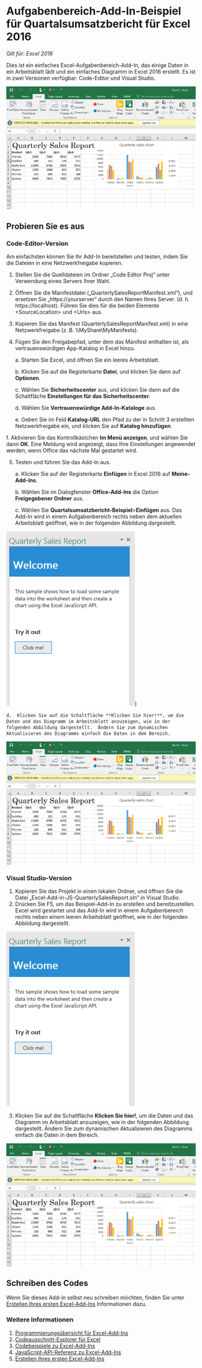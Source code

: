 # <a name="quarterly-sales-report-task-pane-add-in-sample-for-excel-2016"></a>Aufgabenbereich-Add-In-Beispiel für Quartalsumsatzbericht für Excel 2016

_Gilt für: Excel 2016_

Dies ist ein einfaches Excel-Aufgabenbereich-Add-In, das einige Daten in ein Arbeitsblatt lädt und ein einfaches Diagramm in Excel 2016 erstellt. Es ist in zwei Versionen verfügbar: Code-Editor und Visual Studio.

![Quartalsumsatzbericht-Beispiel](../Images/QuarterlySalesReport_report.PNG)

## <a name="try-it-out"></a>Probieren Sie es aus
### <a name="code-editor-version"></a>Code-Editor-Version

Am einfachsten können Sie Ihr Add-In bereitstellen und testen, indem Sie die Dateien in eine Netzwerkfreigabe kopieren.

1.  Stellen Sie die Quelldateien im Ordner „Code Editor Proj“ unter Verwendung eines Servers Ihrer Wahl.
2.  Öffnen Sie die Manifestdatei („QuarterlySalesReportManifest.xml“), und ersetzen Sie „https://yourserver“ durch den Namen Ihres Server. (d. h. https://localhost). Führen Sie dies für die beiden Elemente \<SourceLocation\> und \<Urls\> aus.
3.  Kopieren Sie das Manifest (QuarterlySalesReportManifest.xml) in eine Netzwerkfreigabe (z. B. \\\MyShare\MyManifests).
4.  Fügen Sie den Freigabepfad, unter dem das Manifest enthalten ist, als vertrauenswürdigen App-Katalog in Excel hinzu.

    a.  Starten Sie Excel, und öffnen Sie ein leeres Arbeitsblatt.

    b.  Klicken Sie auf die Registerkarte **Datei**, und klicken Sie dann auf **Optionen**.

    c.  Wählen Sie **Sicherheitscenter** aus, und klicken Sie dann auf die Schaltfläche **Einstellungen für das Sicherheitscenter**.

    d.  Wählen Sie **Vertrauenswürdige Add-In-Kataloge** aus.

    e.  Geben Sie im Feld  **Katalog-URL** den Pfad zu der in Schritt 3 erstellten Netzwerkfreigabe ein, und klicken Sie auf **Katalog hinzufügen**.

   f. Aktivieren Sie das Kontrollkästchen **Im Menü anzeigen**, und wählen Sie dann **OK**. Eine Meldung wird angezeigt, dass Ihre Einstellungen angewendet werden, wenn Office das nächste Mal gestartet wird.

5.  Testen und führen Sie das Add-In aus.

    a.  Klicken Sie auf der Registerkarte **Einfügen** in Excel 2016 auf **Meine-Add-Ins**.

    b.  Wählen Sie im Dialogfenster **Office-Add-Ins** die Option **Freigegebener Ordner** aus.

    c.  Wählen Sie **Quartalsumsatzbericht-Beispiel**>**Einfügen** aus. Das Add-In wird in einem Aufgabenbereich rechts neben dem aktuellen Arbeitsblatt geöffnet, wie in der folgenden Abbildung dargestellt.

  ![Quartalsumsatzbericht-Beispiel](../Images/QuarterlySalesReport_taskpane.PNG))

    d.  Klicken Sie auf die Schaltfläche **Klicken Sie hier!**, um die Daten und das Diagramm im Arbeitsblatt anzuzeigen, wie in der folgenden Abbildung dargestellt.  Ändern Sie zum dynamischen Aktualisieren des Diagramms einfach die Daten in dem Bereich.

  ![Quartalsumsatzbericht-Beispiel](../Images/QuarterlySalesReport_report.PNG)

### <a name="visual-studio-version"></a>Visual Studio-Version
1.  Kopieren Sie das Projekt in einen lokalen Ordner, und öffnen Sie die Datei „Excel-Add-in-JS-QuarterlySalesReport.sln“ in Visual Studio.
2.  Drücken Sie F5, um das Beispiel-Add-In zu erstellen und bereitzustellen. Excel wird gestartet und das Add-In wird in einem Aufgabenbereich rechts neben einem leeren Arbeitsblatt geöffnet, wie in der folgenden Abbildung dargestellt.

  ![Quartalsumsatzbericht-Beispiel](../Images/QuarterlySalesReport_taskpane.PNG)

3. Klicken Sie auf die Schaltfläche **Klicken Sie hier!**, um die Daten und das Diagramm im Arbeitsblatt anzuzeigen, wie in der folgenden Abbildung dargestellt. Ändern Sie zum dynamischen Aktualisieren des Diagramms einfach die Daten in dem Bereich.

  ![Quartalsumsatzbericht-Beispiel](../Images/QuarterlySalesReport_report.PNG)

## <a name="code-it"></a>Schreiben des Codes

Wenn Sie dieses Add-in selbst neu schreiben möchten, finden Sie unter [Erstellen Ihres ersten Excel-Add-Ins](https://github.com/OfficeDev/office-js-docs/blob/master/excel/build-your-first-excel-add-in.md) Informationen dazu.


### <a name="learn-more"></a>Weitere Informationen


1.  [Programmierungsübersicht für Excel-Add-Ins](https://github.com/OfficeDev/office-js-docs/blob/master/excel/excel-add-ins-programming-overview.md)
2.  [Codeausschnitt-Explorer für Excel](http://officesnippetexplorer.azurewebsites.net/#/snippets/excel)
3.  [Codebeispiele zu Excel-Add-Ins](https://github.com/OfficeDev/office-js-docs/blob/master/excel/excel-add-ins-code-samples.md)
4.  [JavaScript-API-Referenz zu Excel-Add-Ins](https://github.com/OfficeDev/office-js-docs/blob/master/excel/excel-add-ins-javascript-reference.md)
5.  [Erstellen Ihres ersten Excel-Add-Ins](https://github.com/OfficeDev/office-js-docs/blob/master/excel/build-your-first-excel-add-in.md)